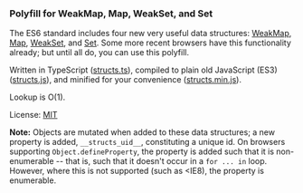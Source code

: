 ### Polyfill for WeakMap, Map, WeakSet, and Set

The ES6 standard includes four new very useful data structures:  [WeakMap](https://developer.mozilla.org/en-US/docs/Web/JavaScript/Reference/Global_Objects/WeakMap), [Map](https://developer.mozilla.org/en-US/docs/Web/JavaScript/Reference/Global_Objects/Map), [WeakSet](https://developer.mozilla.org/en-US/docs/Web/JavaScript/Reference/Global_Objects/WeakSet), and [Set](https://developer.mozilla.org/en-US/docs/Web/JavaScript/Reference/Global_Objects/Set).  Some more recent browsers have this functionality already; but until all do, you can use this polyfill.

Written in TypeScript ([structs.ts](https://github.com/dregre/structs-polyfill/blob/master/structs.ts)), compiled to plain old JavaScript (ES3) ([structs.js](https://github.com/dregre/structs-polyfill/blob/master/structs.js)), and minified for your convenience ([structs.min.js](https://github.com/dregre/structs-polyfill/blob/master/structs.min.js)).

Lookup is O(1).

License: [MIT](https://tldrlegal.com/license/mit-license)

__Note:__ Objects are mutated when added to these data structures; a new property is added, `__structs_uid__`, constituting a unique id.  On browsers supporting `Object.defineProperty`, the property is added such that it is non-enumerable -- that is, such that it doesn't occur in a `for ... in` loop.  However, where this is not supported (such as <IE8), the property is enumerable.
